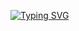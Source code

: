[![Typing SVG](https://readme-typing-svg.herokuapp.com?color=7D1DF7&lines=Hello%2C+there+!+%F0%9F%A4%93;I'm+%7B%7B+Juan+David+%7D%7D)](https://git.io/typing-svg)

<!--
**Thelimon/Thelimon** is a ✨ _special_ ✨ repository because its `README.md` (this file) appears on your GitHub profile.

Here are some ideas to get you started:

- 🔭 I’m currently working on ...
- 🌱 I’m currently learning ...
- 👯 I’m looking to collaborate on ...
- 🤔 I’m looking for help with ...
- 💬 Ask me about ...
- 📫 How to reach me: ...
- 😄 Pronouns: ...
- ⚡ Fun fact: ...
-->
